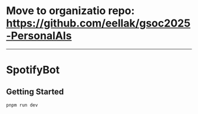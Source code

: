 # Move to organizatio repo: https://github.com/eellak/gsoc2025-PersonalAIs

---

# SpotifyBot

## Getting Started

```bash
pnpm run dev
```



